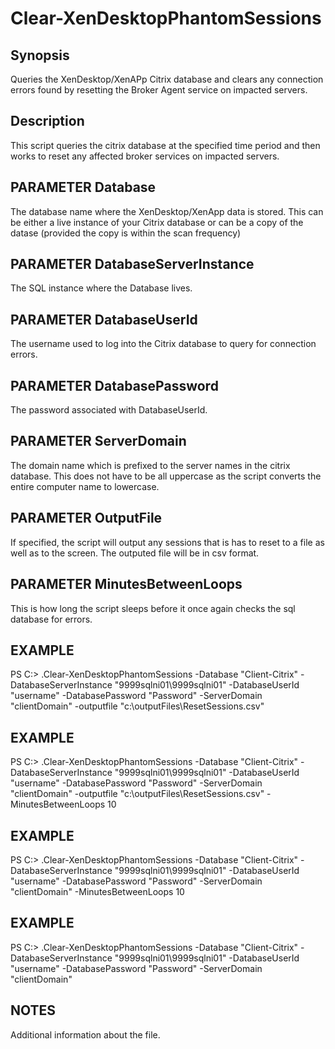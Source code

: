 # Clear-XenDesktopPhantomSessions

## Synopsis
Queries the XenDesktop/XenAPp Citrix database and clears any connection errors found by resetting the Broker Agent service on impacted servers.

## Description
This script queries the citrix database at the specified time period and then works to reset any affected broker services on impacted servers.

## PARAMETER Database
The database name where the XenDesktop/XenApp data is stored.  This can be either a live instance of your Citrix database or can be a copy of the datase (provided the copy is within the scan frequency)
	
## PARAMETER DatabaseServerInstance
The SQL instance where the Database lives.
	
## PARAMETER DatabaseUserId
The username used to log into the Citrix database to query for connection errors.
	
## PARAMETER DatabasePassword
The password associated with DatabaseUserId.
	
## PARAMETER ServerDomain
The domain name which is prefixed to the server names in the citrix database.  This does not have to be all uppercase as the script converts the entire computer name to lowercase.
	
## PARAMETER OutputFile
If specified, the script will output any sessions that is has to reset to a file as well as to the screen.  The outputed file will be in csv format.
	
## PARAMETER MinutesBetweenLoops
This is how long the script sleeps before it once again checks the sql database for errors.
	
## EXAMPLE

PS C:\> .Clear-XenDesktopPhantomSessions -Database "Client-Citrix" -DatabaseServerInstance "9999sqlni01\9999sqlni01" -DatabaseUserId "username" -DatabasePassword "Password" -ServerDomain "clientDomain" -outputfile "c:\outputFiles\ResetSessions.csv"

## EXAMPLE

PS C:\> .Clear-XenDesktopPhantomSessions -Database "Client-Citrix" -DatabaseServerInstance "9999sqlni01\9999sqlni01" -DatabaseUserId "username" -DatabasePassword "Password" -ServerDomain "clientDomain" -outputfile "c:\outputFiles\ResetSessions.csv" -MinutesBetweenLoops 10
 
## EXAMPLE

PS C:\> .Clear-XenDesktopPhantomSessions -Database "Client-Citrix" -DatabaseServerInstance "9999sqlni01\9999sqlni01" -DatabaseUserId "username" -DatabasePassword "Password" -ServerDomain "clientDomain" -MinutesBetweenLoops 10

## EXAMPLE

PS C:\> .Clear-XenDesktopPhantomSessions -Database "Client-Citrix" -DatabaseServerInstance "9999sqlni01\9999sqlni01" -DatabaseUserId "username" -DatabasePassword "Password" -ServerDomain "clientDomain"

## NOTES
Additional information about the file.
